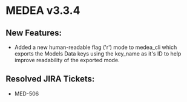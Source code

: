 # MEDEA v3.3.4
## New Features:
* Added a new human-readable flag ('r') mode to medea_cli which exports the Models Data keys using the key_name as it's ID to help improve readability of the exported mode.

## Resolved JIRA Tickets:
* MED-506